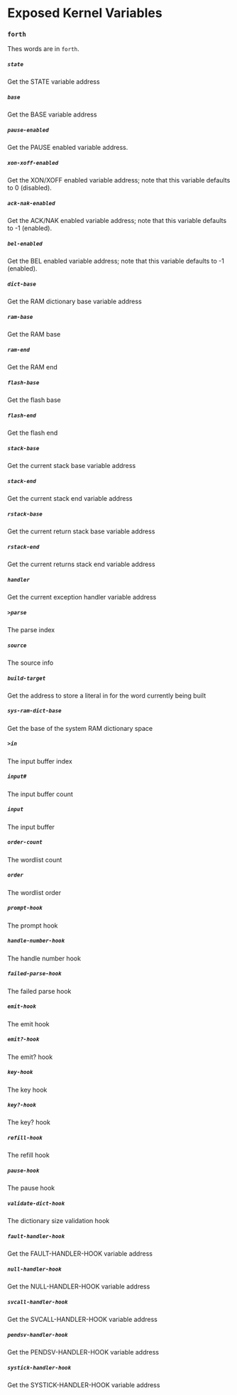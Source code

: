 # Exposed Kernel Variables

### `forth`

Thes words are in `forth`.

##### `state`

Get the STATE variable address

##### `base`

Get the BASE variable address

##### `pause-enabled`

Get the PAUSE enabled variable address.

##### `xon-xoff-enabled`

Get the XON/XOFF enabled variable address; note that this variable defaults to 0 (disabled).

##### `ack-nak-enabled`

Get the ACK/NAK enabled variable address; note that this variable defaults to -1 (enabled).

##### `bel-enabled`

Get the BEL enabled variable address; note that this variable defaults to -1 (enabled).

##### `dict-base`

Get the RAM dictionary base variable address
	
##### `ram-base`

Get the RAM base

##### `ram-end`

Get the RAM end

##### `flash-base`

Get the flash base

##### `flash-end`

Get the flash end
	
##### `stack-base`

Get the current stack base variable address

##### `stack-end`

Get the current stack end variable address

##### `rstack-base`

Get the current return stack base variable address

##### `rstack-end`

Get the current returns stack end variable address

##### `handler`

Get the current exception handler variable address

##### `>parse`

The parse index

##### `source`

The source info

##### `build-target`

Get the address to store a literal in for the word currently being
built

##### `sys-ram-dict-base`

Get the base of the system RAM dictionary space

##### `>in`

The input buffer index

##### `input#`

The input buffer count

##### `input`

The input buffer

##### `order-count`

The wordlist count

##### `order`

The wordlist order
	
##### `prompt-hook`

The prompt hook

##### `handle-number-hook`

The handle number hook

##### `failed-parse-hook`

The failed parse hook

##### `emit-hook`

The emit hook

##### `emit?-hook`

The emit? hook

##### `key-hook`

The key hook

##### `key?-hook`

The key? hook

##### `refill-hook`

The refill hook

##### `pause-hook`

The pause hook

##### `validate-dict-hook`

The dictionary size validation hook

##### `fault-handler-hook`

Get the FAULT-HANDLER-HOOK variable address

##### `null-handler-hook`

Get the NULL-HANDLER-HOOK variable address

##### `svcall-handler-hook`

Get the SVCALL-HANDLER-HOOK variable address

##### `pendsv-handler-hook`

Get the PENDSV-HANDLER-HOOK variable address

##### `systick-handler-hook`

Get the SYSTICK-HANDLER-HOOK variable address
	
